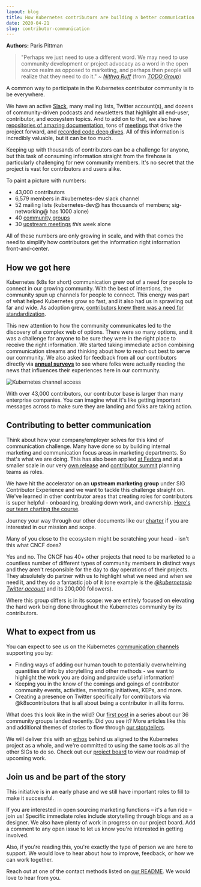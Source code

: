 ```yaml
---
layout: blog
title: How Kubernetes contributors are building a better communication process
date: 2020-04-21
slug: contributor-communication
---
```


**Authors:** Paris Pittman

> "Perhaps we just need to use a different word. We may need to use community
> development or project advocacy as a word in the open source realm as opposed
> to marketing, and perhaps then people will realize that they need to do it." ~
> [_Nithya Ruff_](https://todogroup.org/www.linkedin.com/in/nithyaruff/) (from
> [_TODO Group_](https://todogroup.org/guides/marketing-open-source-projects/))

A common way to participate in the Kubernetes contributor community is to be
everywhere.

We have an active [Slack](https://slack.k8s.io), many mailing lists, Twitter
account(s), and dozens of community-driven podcasts and newsletters that
highlight all end-user, contributor, and ecosystem topics. And to add on to
that, we also have [repositories of amazing documentation], tons of [meetings]
that drive the project forward, and [recorded code deep dives]. All of this
information is incredibly valuable, but it can be too much.

Keeping up with thousands of contributors can be a challenge for anyone, but
this task of consuming information straight from the firehose is particularly
challenging for new community members. It's no secret that the project is vast
for contributors and users alike.

To paint a picture with numbers:

- 43,000 contributors
- 6,579 members in #kubernetes-dev slack channel
- 52 mailing lists (kubernetes-dev@ has thousands of members; sig-networking@
  has 1000 alone)
- 40
  [community groups](https://github.com/kubernetes/community/blob/master/governance.md#community-groups)
- 30
  [upstream meetings](https://calendar.google.com/calendar/embed?src=cgnt364vd8s86hr2phapfjc6uk%40group.calendar.google.com&ctz=America%2FLos_Angeles)
  _this_ week alone

All of these numbers are only growing in scale, and with that comes the need to
simplify how contributors get the information right information
front-and-center.

## How we got here

Kubernetes (k8s for short) communication grew out of a need for people to
connect in our growing community. With the best of intentions, the community
spun up channels for people to connect. This energy was part of what helped
Kubernetes grow so fast, and it also had us in sprawling out far and wide. As
adoption grew,
[contributors knew there was a need for standardization](https://github.com/kubernetes/community/issues/2466).

This new attention to how the community communicates led to the discovery of a
complex web of options. There were so many options, and it was a challenge for
anyone to be sure they were in the right place to receive the right information.
We started taking immediate action combining communication streams and thinking
about how to reach out best to serve our community. We also asked for feedback
from all our contributors directly via
[**annual surveys**](https://github.com/kubernetes/community/tree/master/sig-contributor-experience/surveys)
to see where folks were actually reading the news that influences their
experiences here in our community.

![Kubernetes channel access](https://user-images.githubusercontent.com/1744971/79478603-3a3a1980-7fd1-11ea-8b7a-d36aac7a097b.png)

With over 43,000 contributors, our contributor base is larger than many
enterprise companies. You can imagine what it's like getting important messages
across to make sure they are landing and folks are taking action.

## Contributing to better communication

Think about how your company/employer solves for this kind of communication
challenge. Many have done so by building internal marketing and communication
focus areas in marketing departments. So that's what we are doing. This has also
been applied [at Fedora](https://fedoraproject.org/wiki/Marketing) and at a
smaller scale in our very
[own release](https://github.com/kubernetes/sig-release/tree/master/release-team)
and
[contributor summit](https://github.com/kubernetes/community/blob/d0fd6c16f7ee754b08082cc15658eb8db7afeaf8/events/events-team/marketing/README.md)
planning teams as roles.

We have hit the accelerator on an **upstream marketing group** under SIG
Contributor Experience and we want to tackle this challenge straight on. We've
learned in other contributor areas that creating roles for contributors is super
helpful - onboarding, breaking down work, and ownership.
[Here's our team charting the course](https://github.com/kubernetes/community/tree/master/communication/marketing-team).

Journey your way through our other documents like our [charter] if you are
interested in our mission and scope.

Many of you close to the ecosystem might be scratching your head - isn't this
what CNCF does?

Yes and no. The CNCF has 40+ other projects that need to be marketed to a
countless number of different types of community members in distinct ways and
they aren't responsible for the day to day operations of their projects. They
absolutely do partner with us to highlight what we need and when we need it, and
they do a fantastic job of it (one example is the
[_@kubernetesio Twitter account_](https://twitter.com/kubernetesio) and its
200,000 followers).

Where this group differs is in its scope: we are entirely focused on elevating
the hard work being done throughout the Kubernetes community by its
contributors.

## What to expect from us

You can expect to see us on the Kubernetes
[communication channels](https://github.com/kubernetes/community/tree/master/communication)
supporting you by:

- Finding ways of adding our human touch to potentially overwhelming quantities
  of info by storytelling and other methods - we want to highlight the work you
  are doing and provide useful information!
- Keeping you in the know of the comings and goings of contributor community
  events, activities, mentoring initiatives, KEPs, and more.
- Creating a presence on Twitter specifically for contributors via
  @k8scontributors that is all about being a contributor in all its forms.

What does this look like in the wild? Our
[first post](https://kubernetes.io/blog/2020/03/19/join-sig-scalability/) in a
series about our 36 community groups landed recently. Did you see it? More
articles like this and additional themes of stories to flow through
[our storytellers](https://github.com/kubernetes/community/tree/master/communication/marketing-team#purpose).

We will deliver this with an
[ethos](https://github.com/kubernetes/community/blob/master/communication/marketing-team/CHARTER.md#ethosvision)
behind us aligned to the Kubernetes project as a whole, and we're committed to
using the same tools as all the other SIGs to do so. Check out our
[project board](https://github.com/orgs/kubernetes/projects/39) to view our
roadmap of upcoming work.

## Join us and be part of the story

This initiative is in an early phase and we still have important roles to fill
to make it successful.

If you are interested in open sourcing marketing functions – it's a fun ride –
join us! Specific immediate roles include storytelling through blogs and as a
designer. We also have plenty of work in progress on our project board. Add a
comment to any open issue to let us know you're interested in getting involved.

Also, if you're reading this, you're exactly the type of person we are here to
support. We would love to hear about how to improve, feedback, or how we can
work together.

Reach out at one of the contact methods listed on
[our README](https://github.com/kubernetes/community/tree/master/communication/marketing-team#contact-us).
We would love to hear from you.

[repositories of amazing documentation]: http://github.com/kubernetes/community
[meetings]:
  https://calendar.google.com/calendar/embed?src=cgnt364vd8s86hr2phapfjc6uk%40group.calendar.google.com&ctz=America%2FLos_Angeles
[recorded code deep dives]: https://www.youtube.com/watch?v=yqB_le-N6EE
[charter]:
  https://github.com/kubernetes/community/blob/master/communication/marketing-team/CHARTER.md
